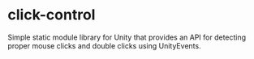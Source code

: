 # click-control
Simple static module library for Unity that provides an API for detecting proper mouse clicks and double clicks using UnityEvents.
